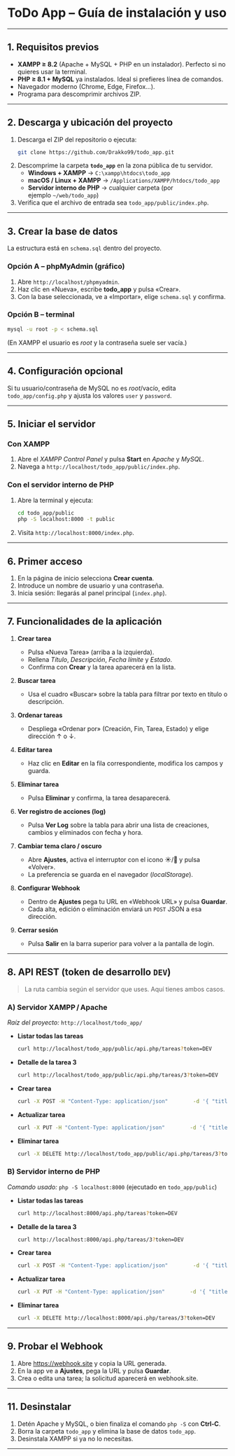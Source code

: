 # ToDo App – Guía de instalación y uso

---

## 1. Requisitos previos

- **XAMPP ≥ 8.2** (Apache + MySQL + PHP en un instalador). Perfecto si no quieres usar la terminal.
- **PHP ≥ 8.1 + MySQL** ya instalados. Ideal si prefieres línea de comandos.
- Navegador moderno (Chrome, Edge, Firefox…).
- Programa para descomprimir archivos ZIP.

---

## 2. Descarga y ubicación del proyecto

1. Descarga el ZIP del repositorio o ejecuta:
   ```bash
   git clone https://github.com/Drakko99/todo_app.git
   ```
2. Descomprime la carpeta **`todo_app`** en la zona pública de tu servidor.
   - **Windows + XAMPP** → `C:\xampp\htdocs\todo_app`
   - **macOS / Linux + XAMPP** → `/Applications/XAMPP/htdocs/todo_app`
   - **Servidor interno de PHP** → cualquier carpeta (por ejemplo `~/web/todo_app`)
3. Verifica que el archivo de entrada sea `todo_app/public/index.php`.

---

## 3. Crear la base de datos

La estructura está en `schema.sql` dentro del proyecto.

### Opción A – phpMyAdmin (gráfico)

1. Abre `http://localhost/phpmyadmin`.
2. Haz clic en «Nueva», escribe **todo_app** y pulsa «Crear».
3. Con la base seleccionada, ve a «Importar», elige `schema.sql` y confirma.

### Opción B – terminal
```bash
mysql -u root -p < schema.sql
```
(En XAMPP el usuario es *root* y la contraseña suele ser vacía.)

---

## 4. Configuración opcional

Si tu usuario/contraseña de MySQL no es *root*/vacío, edita `todo_app/config.php` y ajusta los valores `user` y `password`.

---

## 5. Iniciar el servidor

### Con XAMPP  
1. Abre el *XAMPP Control Panel* y pulsa **Start** en *Apache* y *MySQL*.  
2. Navega a `http://localhost/todo_app/public/index.php`.

### Con el servidor interno de PHP  
1. Abre la terminal y ejecuta:
   ```bash
   cd todo_app/public
   php -S localhost:8000 -t public
   ```
2. Visita `http://localhost:8000/index.php`.

---

## 6. Primer acceso

1. En la página de inicio selecciona **Crear cuenta**.  
2. Introduce un nombre de usuario y una contraseña.  
3. Inicia sesión: llegarás al panel principal (`index.php`).

---

## 7. Funcionalidades de la aplicación

1. **Crear tarea**  
   - Pulsa «Nueva Tarea» (arriba a la izquierda).  
   - Rellena *Título*, *Descripción*, *Fecha límite* y *Estado*.  
   - Confirma con **Crear** y la tarea aparecerá en la lista.

2. **Buscar tarea**  
   - Usa el cuadro «Buscar» sobre la tabla para filtrar por texto en título o descripción.

3. **Ordenar tareas**  
   - Despliega «Ordenar por» (Creación, Fin, Tarea, Estado) y elige dirección ↑ o ↓.

4. **Editar tarea**  
   - Haz clic en **Editar** en la fila correspondiente, modifica los campos y guarda.

5. **Eliminar tarea**  
   - Pulsa **Eliminar** y confirma, la tarea desaparecerá.

6. **Ver registro de acciones (log)**  
   - Pulsa **Ver Log** sobre la tabla para abrir una lista de creaciones, cambios y eliminados con fecha y hora.

7. **Cambiar tema claro / oscuro**  
   - Abre **Ajustes**, activa el interruptor con el icono ☀️/🌙 y pulsa «Volver».  
   - La preferencia se guarda en el navegador (*localStorage*).

8. **Configurar Webhook**  
   - Dentro de **Ajustes** pega tu URL en «Webhook URL» y pulsa **Guardar**.  
   - Cada alta, edición o eliminación enviará un `POST` JSON a esa dirección.

9. **Cerrar sesión**  
   - Pulsa **Salir** en la barra superior para volver a la pantalla de login.

---

## 8. API REST (token de desarrollo `DEV`)

> La ruta cambia según el servidor que uses. Aquí tienes ambos casos.

### A) Servidor XAMPP / Apache
_Raíz del proyecto:_ `http://localhost/todo_app/`

- **Listar todas las tareas**
  ```bash
  curl http://localhost/todo_app/public/api.php/tareas?token=DEV
  ```

- **Detalle de la tarea 3**
  ```bash
  curl http://localhost/todo_app/public/api.php/tareas/3?token=DEV
  ```

- **Crear tarea**
  ```bash
  curl -X POST -H "Content-Type: application/json"        -d '{ "title":"Tarea de prueba", "due_date":"2025-06-30", "description":"Desde API", "user_id":1 }'        http://localhost/todo_app/public/api.php/tareas?token=DEV
  ```

- **Actualizar tarea**
  ```bash
  curl -X PUT -H "Content-Type: application/json"        -d '{ "title":"Modificada", "status":"completada", "due_date":"2025-07-01", "description":"Actualizada", "user_id":1 }'        http://localhost/todo_app/public/api.php/tareas/3?token=DEV
  ```

- **Eliminar tarea**
  ```bash
  curl -X DELETE http://localhost/todo_app/public/api.php/tareas/3?token=DEV
  ```

### B) Servidor interno de PHP
_Comando usado:_ `php -S localhost:8000` (ejecutado en `todo_app/public`)

- **Listar todas las tareas**
  ```bash
  curl http://localhost:8000/api.php/tareas?token=DEV
  ```

- **Detalle de la tarea 3**
  ```bash
  curl http://localhost:8000/api.php/tareas/3?token=DEV
  ```

- **Crear tarea**
  ```bash
  curl -X POST -H "Content-Type: application/json"        -d '{ "title":"Tarea de prueba", "due_date":"2025-06-30", "description":"Desde API", "user_id":1 }'        http://localhost:8000/api.php/tareas?token=DEV
  ```

- **Actualizar tarea**
  ```bash
  curl -X PUT -H "Content-Type: application/json"        -d '{ "title":"Modificada", "status":"completada", "due_date":"2025-07-01", "description":"Actualizada", "user_id":1 }'        http://localhost:8000/api.php/tareas/3?token=DEV
  ```

- **Eliminar tarea**
  ```bash
  curl -X DELETE http://localhost:8000/api.php/tareas/3?token=DEV

---

## 9. Probar el Webhook

1. Abre https://webhook.site y copia la URL generada.  
2. En la app ve a **Ajustes**, pega la URL y pulsa **Guardar**.  
3. Crea o edita una tarea; la solicitud aparecerá en webhook.site.  

---

## 11. Desinstalar

1. Detén Apache y MySQL, o bien finaliza el comando `php -S` con **Ctrl‑C**.  
2. Borra la carpeta `todo_app` y elimina la base de datos `todo_app`.  
3. Desinstala XAMPP si ya no lo necesitas.

---
